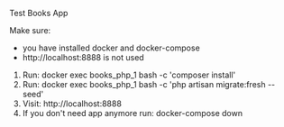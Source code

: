 Test Books App

Make sure:
 - you have installed docker and docker-compose
 - http://localhost:8888 is not used

1. Run: 
    docker exec books_php_1 bash -c 'composer install'
2. Run: 
    docker exec books_php_1 bash -c 'php artisan migrate:fresh --seed'
3. Visit: http://localhost:8888
4. If you don't need app anymore run:
    docker-compose down
